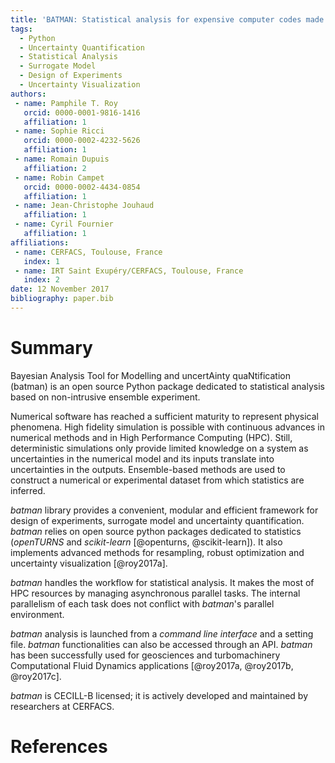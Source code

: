 ```yaml
---
title: 'BATMAN: Statistical analysis for expensive computer codes made easy'
tags:
  - Python
  - Uncertainty Quantification
  - Statistical Analysis
  - Surrogate Model
  - Design of Experiments
  - Uncertainty Visualization
authors:
 - name: Pamphile T. Roy
   orcid: 0000-0001-9816-1416
   affiliation: 1
 - name: Sophie Ricci
   orcid: 0000-0002-4232-5626
   affiliation: 1
 - name: Romain Dupuis
   affiliation: 2
 - name: Robin Campet
   orcid: 0000-0002-4434-0854
   affiliation: 1
 - name: Jean-Christophe Jouhaud
   affiliation: 1
 - name: Cyril Fournier
   affiliation: 1
affiliations:
 - name: CERFACS, Toulouse, France
   index: 1
 - name: IRT Saint Exupéry/CERFACS, Toulouse, France
   index: 2
date: 12 November 2017
bibliography: paper.bib
---
```


# Summary

Bayesian Analysis Tool for Modelling and uncertAinty
quaNtification (batman) is an open source Python package dedicated to statistical analysis based on non-intrusive ensemble experiment.

Numerical software has reached a sufficient maturity to represent physical phenomena. High fidelity simulation is possible with continuous advances in numerical methods and in High Performance Computing (HPC). Still, deterministic simulations only provide limited knowledge on a system as uncertainties in the numerical model and its inputs translate into uncertainties in the outputs. Ensemble-based methods are used to construct a numerical or experimental dataset from which statistics are inferred.

*batman* library provides a convenient, modular and efficient framework for design of experiments, surrogate model and uncertainty quantification. *batman* relies on open source python packages dedicated to statistics (*openTURNS* and *scikit-learn* [@openturns, @scikit-learn]). It also implements advanced methods for resampling, robust optimization and uncertainty visualization [@roy2017a].

*batman* handles the workflow for statistical analysis. It makes the most of HPC resources by managing asynchronous parallel tasks. The internal parallelism of each task does not conflict with *batman*'s parallel environment.

*batman* analysis is launched from a *command line interface* and a setting file. *batman* functionalities can also be accessed through an API. *batman* has been successfully used for geosciences and turbomachinery Computational Fluid Dynamics applications [@roy2017a, @roy2017b, @roy2017c].

*batman* is CECILL-B licensed; it is actively developed and maintained by researchers at CERFACS.

# References

